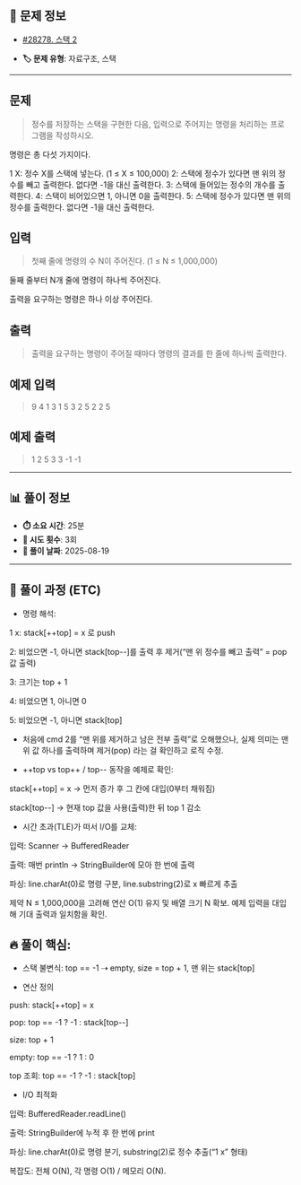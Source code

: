 ## 📍 문제 정보

- [#28278. 스택 2](https://www.acmicpc.net/problem/28278)
  <img src="https://static.solved.ac/tier_small/7.svg" width="16" height="16">

- **🏷️ 문제 유형**: 자료구조, 스택

---

## 문제

> 정수를 저장하는 스택을 구현한 다음, 입력으로 주어지는 명령을 처리하는 프로그램을 작성하시오.

명령은 총 다섯 가지이다.

1 X: 정수 X를 스택에 넣는다. (1 ≤ X ≤ 100,000)
2: 스택에 정수가 있다면 맨 위의 정수를 빼고 출력한다. 없다면 -1을 대신 출력한다.
3: 스택에 들어있는 정수의 개수를 출력한다.
4: 스택이 비어있으면 1, 아니면 0을 출력한다.
5: 스택에 정수가 있다면 맨 위의 정수를 출력한다. 없다면 -1을 대신 출력한다.

## 입력

> 첫째 줄에 명령의 수 N이 주어진다. (1 ≤ N ≤ 1,000,000)

둘째 줄부터 N개 줄에 명령이 하나씩 주어진다.

출력을 요구하는 명령은 하나 이상 주어진다.

## 출력

> 출력을 요구하는 명령이 주어질 때마다 명령의 결과를 한 줄에 하나씩 출력한다.

## 예제 입력

> 9
4
1 3
1 5
3
2
5
2
2
5

## 예제 출력

> 1
2
5
3
3
-1
-1

---

## 📊 풀이 정보

- **⏱️ 소요 시간**: 25분
- **🔄 시도 횟수**: 3회
- **📅 풀이 날짜**: 2025-08-19

---

## 💭 풀이 과정 (ETC)

- 명령 해석:

1 x: stack[++top] = x 로 push

2: 비었으면 -1, 아니면 stack[top--]를 출력 후 제거(“맨 위 정수를 빼고 출력” = pop 값 출력)

3: 크기는 top + 1

4: 비었으면 1, 아니면 0

5: 비었으면 -1, 아니면 stack[top]

- 처음에 cmd 2를 “맨 위를 제거하고 남은 전부 출력”로 오해했으나, 실제 의미는 맨 위 값 하나를 출력하며 제거(pop) 라는 걸 확인하고 로직 수정.

- ++top vs top++ / top-- 동작을 예제로 확인:

stack[++top] = x → 먼저 증가 후 그 칸에 대입(0부터 채워짐)

stack[top--] → 현재 top 값을 사용(출력)한 뒤 top 1 감소

- 시간 초과(TLE)가 떠서 I/O를 교체:

입력: Scanner → BufferedReader

출력: 매번 println → StringBuilder에 모아 한 번에 출력

파싱: line.charAt(0)로 명령 구분, line.substring(2)로 x 빠르게 추출

제약 N ≤ 1,000,000을 고려해 연산 O(1) 유지 및 배열 크기 N 확보.
예제 입력을 대입해 기대 출력과 일치함을 확인.

## 🔥 풀이 핵심:  

- 스택 불변식: top == -1 ⇢ empty, size = top + 1, 맨 위는 stack[top]

- 연산 정의

push: stack[++top] = x

pop: top == -1 ? -1 : stack[top--]

size: top + 1

empty: top == -1 ? 1 : 0

top 조회: top == -1 ? -1 : stack[top]

- I/O 최적화

입력: BufferedReader.readLine()

출력: StringBuilder에 누적 후 한 번에 print

파싱: line.charAt(0)로 명령 분기, substring(2)로 정수 추출(“1 x” 형태)

복잡도: 전체 O(N), 각 명령 O(1) / 메모리 O(N).

